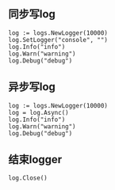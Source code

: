 ## 同步写log 

```
log := logs.NewLogger(10000)
log.SetLogger("console", "")
log.Info("info")
log.Warn("warning")
log.Debug("debug")
```

## 异步写log

```
log := logs.NewLogger(10000)
log = log.Async()
log.Info("info")
log.Warn("warning")
log.Debug("debug")
```

## 结束logger 

```
log.Close()
```